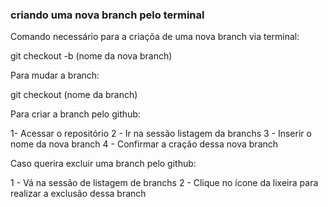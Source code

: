 ### criando uma nova branch pelo terminal

Comando necessário para a criaçõa de uma nova branch via terminal:

git checkout -b (nome da nova branch)


Para mudar a branch:

git checkout (nome da branch)

Para criar a branch pelo github:

1- Acessar o repositório
2 - Ir na sessão listagem da branchs 
3 - Inserir o nome da nova branch
4 - Confirmar a cração dessa nova branch

Caso querira excluir uma branch pelo github:

1 - Vá na sessão de listagem de branchs 
2 - Clique no ícone da lixeira para realizar a exclusão dessa branch